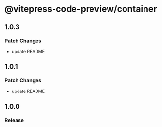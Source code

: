 # @vitepress-code-preview/container

## 1.0.3

### Patch Changes

- update README

## 1.0.1

### Patch Changes

- update README

## 1.0.0

### Release
